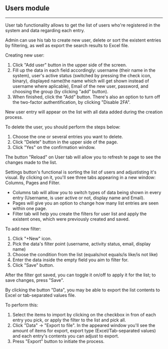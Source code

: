 ## Users module
---
User tab functionality allows to get the list of users who're registered in the system and data regarding each entry.

Admin can use his tab to create new user, delete or sort the existent entries by filtering, as well as export the search results to Excel file.

Creating new user:
1. Click "Add user" button in the upper side of the screen.
2. Fill up the data in each field accordingly: username (their name in the system), user's active status (switched by pressing the check icon, binary), displayed name(the name which will get shown instead of username where aplicable), Email of the new user, password, and choosing the group (by clicking "add" button).
3. When finished, click the "Add" button.
There's also an option to turn off the two-factor authentification, by clicking "Disable 2FA".

New user entry will appear on the list with all data added during the creation process.

To delete the user, you should perform the steps below:
1. Choose the one or several entries you want to delete.
2. Click "Delete" button in the upper side of the page.
3. Click "Yes" on the confirmation window.

The button "Reload" on User tab will allow you to refresh te page to see the changes made to the list.

Settings button's functional is sorting the list of users and adjustisting it's visual. By clicking on it, you'll see three tabs appearing in a new window: Columns, Pages and Filter.
+ Columns tab will allow you to switch types of data being shown in every entry (Username, is user active or not, display name and Email).
+ Pages will give you an option to change how many list entries are seen within one page.
+ Filter tab will help you create the filters for user list and apply the existent ones, which were previously created and saved.

To add new filter:
1. Click "+New" icon.
2. Pick the data's filter point (username, activity status, email, display name)
3. Choose the condition from the list (equals/not equals/is like/is not like)
4. Enter the data inside the empty field you aim to filter for.
5. Click "Save" button.

After the filter got saved, you can toggle it on/off to apply it for the list; to save changes, press "Save".

By clicking the button "Data", you may be able to export the list contents to Excel or tab-separated values file.

To perform this:
1. Select the items to import by clicking on the checkbox in fron of each entry you pick, or apply the filter to the list and pick all.
2. Click "Data" -> "Export to file". In the appeared window you'll see the amount of items for export, export type (Excel/Tab-separated values) and each entry's contents you can adjust to export.
3. Press "Export" button to initiate the process.
